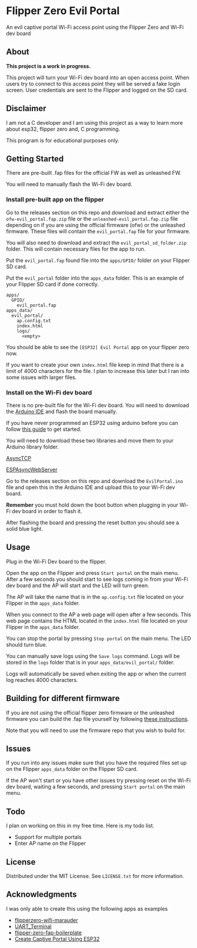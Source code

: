 # Flipper Zero Evil Portal

An evil captive portal Wi-Fi access point using the Flipper Zero and Wi-Fi dev board

## About

**This project is a work in progress.** 

This project will turn your Wi-Fi dev board into an open access point. When users try to connect to this access point they will be served a fake login screen. User credentials are sent to the Flipper and logged on the SD card.

## Disclaimer

I am not a C developer and I am using this project as a way to learn more about esp32, flipper zero and, C programming.

This program is for educational purposes only.

## Getting Started

There are pre-built .fap files for the official FW as well as unleashed FW.

You will need to manually flash the Wi-Fi dev board.

### Install pre-built app on the flipper

Go to the releases section on this repo and download and extract either the `ofw-evil_portal.fap.zip` file or the `unleashed-evil_portal.fap.zip` file depending on if you are using the official firmware (ofw) or the unleashed firmware. These files will contain the `evil_portal.fap` file for your firmware.

You will also need to download and extract the `evil_portal_sd_folder.zip` folder. This will contain necessary files for the app to run.

Put the `evil_portal.fap` found file into the `apps/GPIO/` folder on your Flipper SD card. 

Put the `evil_portal` folder into the `apps_data` folder.
This is an example of your Flipper SD card if done correctly.

```
apps/
  GPIO/
    evil_portal.fap
apps_data/
  evil_portal/
    ap.config.txt
    index.html
    logs/
      <empty>
```
You should be able to see the `[ESP32] Evil Portal` app on your flipper zero now.

If you want to create your own `index.html` file keep in mind that there is a limit of 4000 characters for the file. I plan to increase this later but I ran into some issues with larger files.

### Install on the Wi-Fi dev board

There is no pre-built file for the Wi-Fi dev board. You will need to download the [Arduino IDE](https://www.arduino.cc/en/software) and flash the board manually.

If you have never programmed an ESP32 using arduino before you can follow [this guide](https://lastminuteengineers.com/esp32-arduino-ide-tutorial/) to get started.

You will need to download these two libraries and move them to your Arduino library folder.

[AsyncTCP](https://github.com/me-no-dev/AsyncTCP)

[ESPAsyncWebServer](https://github.com/me-no-dev/ESPAsyncWebServer)

Go to the releases section on this repo and download the `EvilPortal.ino` file and open this in the Arduino IDE and upload this to your Wi-Fi dev board.

**Remember** you must hold down the boot button when plugging in your Wi-Fi dev board in order to flash it. 

After flashing the board and pressing the reset button you should see a solid blue light.

## Usage

Plug in the Wi-Fi Dev board to the flipper.

Open the app on the Flipper and press `Start portal` on the main menu. After a few seconds you should start to see logs coming in from your Wi-Fi dev board and the AP will start and the LED will turn green.

The AP will take the name that is in the `ap.config.txt` file located on your Flipper in the `apps_data` folder.

When you connect to the AP a web page will open after a few seconds. This web page contains the HTML located in the `index.html` file located on your Flipper in the `apps_data` folder.

You can stop the portal by pressing `Stop portal` on the main menu. The LED should turn blue.

You can manually save logs using the `Save logs` command. Logs will be stored in the `logs` folder that is in your `apps_data/evil_portal/` folder.

Logs will automatically be saved when exiting the app or when the current log reaches 4000 characters.

## Building for different firmware

If you are not using the official flipper zero firmware or the unleashed firmware you can build the .fap file yourself by following [these instructions](https://github.com/flipperdevices/flipperzero-firmware/blob/dev/documentation/AppsOnSDCard.md).

Note that you will need to use the firmware repo that you wish to build for. 

## Issues

If you run into any issues make sure that you have the required files set up on the Flipper `apps_data` folder on the Flipper SD card.

If the AP won't start or you have other issues try pressing reset on the Wi-Fi dev board, waiting a few seconds, and pressing `Start portal` on the main menu.

## Todo

I plan on working on this in my free time. Here is my todo list.

* Support for multiple portals
* Enter AP name on the Flipper

## License

Distributed under the MIT License. See `LICENSE.txt` for more information.

## Acknowledgments

I was only able to create this using the following apps as examples

* [flipperzero-wifi-marauder](https://github.com/0xchocolate/flipperzero-wifi-marauder)
* [UART_Terminal](https://github.com/cool4uma/UART_Terminal)
* [flipper-zero-fap-boilerplate](https://github.com/leedave/flipper-zero-fap-boilerplate)
* [Create Captive Portal Using ESP32](https://iotespresso.com/create-captive-portal-using-esp32/)
